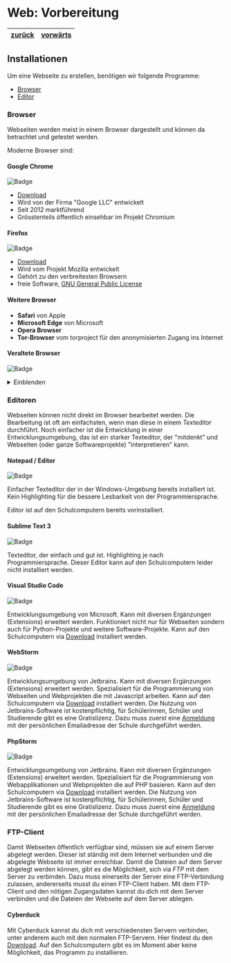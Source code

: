 # Web: Vorbereitung


| [zurück](./Begriffe.md) | [vorwärts](tbd) |
| --- | --- |

## Installationen

Um eine Webseite zu erstellen, benötigen wir folgende Programme:

- [Browser](#browser)
- [Editor](#editor)

### <a name="browser">Browser</a>
Webseiten werden meist in einem Browser dargestellt und können da betrachtet und getestet werden.

Moderne Browser sind:

#### Google Chrome

![Badge](https://img.shields.io/badge/Browser-sicher-brightgreen)

- [Download](https://www.google.com/intl/de/chrome/)
- Wird von der Firma "Google LLC" entwickelt
- Seit 2012 marktführend
- Grösstenteils öffentlich einsehbar im Projekt Chromium

#### Firefox

![Badge](https://img.shields.io/badge/Browser-sicher-brightgreen)

- [Download](https://www.mozilla.org/de/firefox/new/)
- Wird vom Projekt Mozilla entwickelt
- Gehört zu den verbreitesten Browsern
- freie Software, [GNU General Public License](https://de.wikipedia.org/wiki/GNU_General_Public_License)

#### Weitere Browser

- **Safari** von Apple
- **Microsoft Edge** von Microsoft
- **Opera Browser**
- **Tor-Browser** vom torproject für den anonymisierten Zugang ins Internet

#### Veraltete Browser

![Badge](https://img.shields.io/badge/Browser-unsicher-red)

<details>
    <summary>Einblenden</summary>

    - Internet Explorer
    - Netscape
    - Mosaic

    Diese Browser sollten nicht verwendet werden, da sie nicht mehr den neusten Sicherheitsanforderungen entsprechen.
</details>
 
### <a name="editor">Editoren</a>

Webseiten können nicht direkt im Browser bearbeitet werden. Die Bearbeitung ist oft am einfachsten,
wenn man diese in einem *Texteditor* durchführt.
Noch einfacher ist die Entwicklung in einer Entwicklungsumgebung,
das ist ein starker Texteditor, der "mitdenkt" und Webseiten (oder ganze Softwareprojekte) "interpretieren" kann.

#### Notepad / Editor

![Badge](https://img.shields.io/badge/Editor-Texteditor-yellow)

Einfacher Texteditor der in der Windows-Umgebung bereits installiert ist.
Kein Highlighting für die bessere Lesbarkeit von der Programmiersprache.

Editor ist auf den Schulcomputern bereits vorinstalliert.

#### Sublime Text 3

![Badge](https://img.shields.io/badge/Editor-Texteditor-yellow)

Texteditor, der einfach und gut ist. Highlighting je nach Programmiersprache.
Dieser Editor kann auf den Schulcomputern leider nicht installiert werden.

#### Visual Studio Code

![Badge](https://img.shields.io/badge/Editor-Entwicklungsumgebung-blue)

Entwicklungsumgebung von Microsoft. Kann mit diversen Ergänzungen (Extensions) erweitert werden.
Funktioniert nicht nur für Webseiten sondern auch für Python-Projekte und weitere Software-Projekte.
Kann auf den Schulcomputern via [Download](https://code.visualstudio.com/download) installiert werden.

#### WebStorm

![Badge](https://img.shields.io/badge/Editor-Entwicklungsumgebung-blue)

Entwicklungsumgebung von Jetbrains. Kann mit diversen Ergänzungen (Extensions) erweitert werden.
Spezialisiert für die Programmierung von Webseiten und Webprojekten die mit Javascript arbeiten.
Kann auf den Schulcomputern via [Download](https://www.jetbrains.com/de-de/webstorm/) installiert werden.
Die Nutzung von Jetbrains-Software ist kostenpflichtig, für Schülerinnen, Schüler und Studierende gibt es eine Gratislizenz.
Dazu muss zuerst eine [Anmeldung](https://www.jetbrains.com/shop/eform/students) mit der persönlichen Emailadresse der Schule durchgeführt werden. 

#### PhpStorm

![Badge](https://img.shields.io/badge/Editor-Entwicklungsumgebung-blue)

Entwicklungsumgebung von Jetbrains. Kann mit diversen Ergänzungen (Extensions) erweitert werden.
Spezialisiert für die Programmierung von Webapplikationen und Webprojekten die auf PHP basieren.
Kann auf den Schulcomputern via [Download](https://www.jetbrains.com/de-de/phpstorm/) installiert werden.
Die Nutzung von Jetbrains-Software ist kostenpflichtig, für Schülerinnen, Schüler und Studierende gibt es eine Gratislizenz.
Dazu muss zuerst eine [Anmeldung](https://www.jetbrains.com/shop/eform/students) mit der persönlichen Emailadresse der Schule durchgeführt werden. 

### <a name="ftp">FTP-Client</a>

Damit Webseiten öffentlich verfügbar sind, müssen sie auf einem Server abgelegt werden. Dieser ist ständig mit dem Internet verbunden
und die abgelegte Webseite ist immer erreichbar.
Damit die Dateien auf dem Server abgelegt werden können, gibt es die Möglichkeit, sich via *FTP* mit dem Server zu verbinden.
Dazu muss einerseits der Server eine FTP-Verbindung zulassen, andererseits musst du einen FTP-Client haben.
Mit dem FTP-Client und den nötigen Zugangsdaten kannst du dich mit dem Server verbinden und die Dateien der Webseite auf dem Server ablegen.

#### Cyberduck

Mit Cyberduck kannst du dich mit verschiedensten Servern verbinden, unter anderem auch mit den normalen
FTP-Servern.
Hier findest du den [Download](https://cyberduck.io/). Auf den Schulcomputern gibt es im Moment aber keine Möglichkeit, das Programm zu installieren. 